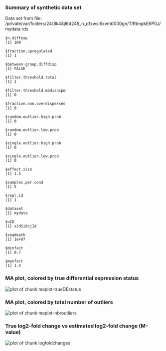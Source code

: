### Summary of synthetic data set
Data set from file: /private/var/folders/24/8k48jl6d249_n_qfxwsl6xvm0000gn/T/RtmpkE6P0J/mydata.rds

```
$n.diffexp
[1] 100

$fraction.upregulated
[1] 1

$between.group.diffdisp
[1] FALSE

$filter.threshold.total
[1] 1

$filter.threshold.mediancpm
[1] 0

$fraction.non.overdispersed
[1] 0

$random.outlier.high.prob
[1] 0

$random.outlier.low.prob
[1] 0

$single.outlier.high.prob
[1] 0

$single.outlier.low.prob
[1] 0

$effect.size
[1] 1.5

$samples.per.cond
[1] 5

$repl.id
[1] 1

$dataset
[1] mydata

$uID
[1] xJdSi0cjId

$seqdepth
[1] 1e+07

$minfact
[1] 0.7

$maxfact
[1] 1.4
```


### MA plot, colored by true differential expression status
![plot of chunk maplot-trueDEstatus](/private/var/folders/24/8k48jl6d249_n_qfxwsl6xvm0000gn/T/RtmpkE6P0J/compcodeR_check_figure/maplot-trueDEstatus-1.png)
### MA plot, colored by total number of outliers
![plot of chunk maplot-nbroutliers](/private/var/folders/24/8k48jl6d249_n_qfxwsl6xvm0000gn/T/RtmpkE6P0J/compcodeR_check_figure/maplot-nbroutliers-1.png)
### True log2-fold change vs estimated log2-fold change (M-value)
![plot of chunk logfoldchanges](/private/var/folders/24/8k48jl6d249_n_qfxwsl6xvm0000gn/T/RtmpkE6P0J/compcodeR_check_figure/logfoldchanges-1.png)
